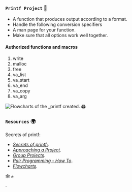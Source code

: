 ### `Printf Project` :dart:

* A function that produces output according to a format.
* Handle the following conversion specifiers
* A man page for your function.
* Make sure that all options work well together.

#### Authorized functions and macros

1. write
2. malloc
3. free
4. va_list
5. va_start
6. va_end
7. va_copy
8. va_arg

![Flowcharts of the _printf created.]( Images/Projet_printf_JL_Thomas.png "Flowcharts" )    :printer: 

### `Resources`   :earth_africa:

Secrets of printf: 

- [*Secrets of printf:*](https://intranet.hbtn.io/rltoken/Jr19IHYnhfJl1V-TWorIOg). 
- [*Approaching a Project*](https://intranet.hbtn.io/concepts/881).
- [*Group Projects*](https://intranet.hbtn.io/concepts/893).
- [*Pair Programming - How To*](https://intranet.hbtn.io/concepts/894).
- [*Flowcharts*](https://intranet.hbtn.io/concepts/895).



 :spider_web: :fist_raised:

`
